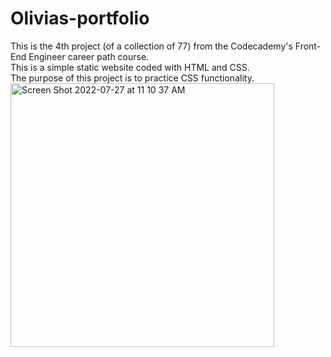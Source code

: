 # Olivias-portfolio
This is the 4th project (of a collection of 77) from the Codecademy's Front-End Engineer career path course.<br>
This is a simple static website coded with HTML and CSS.<br>
The purpose of this project is to practice CSS functionality.<br>
<img width="422" alt="Screen Shot 2022-07-27 at 11 10 37 AM" src="https://user-images.githubusercontent.com/90432547/181342950-f583ff73-aece-4b04-bdfe-5db300d4fb22.png">


